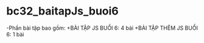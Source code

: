 # bc32_baitapJs_buoi6
-Phần bài tập bao gồm:
+BÀI TẬP JS BUỔI 6: 4 bài
+BÀI TẬP THÊM JS BUỔI 6: 1 bài
